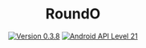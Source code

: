 <h1 align=center>RoundO</h1>
<p align=center>
    <a href="./CHANGELOG.md"><img alt="Version 0.3.8" src="https://img.shields.io/badge/version-0.3.8-red.svg"/></a>
    <a href="https://www.android.com/versions/lollipop-5-0/"><img alt="Android API Level 21" src="https://img.shields.io/badge/Android_API_Level-21-A4C639.svg"/></a>
</p>
